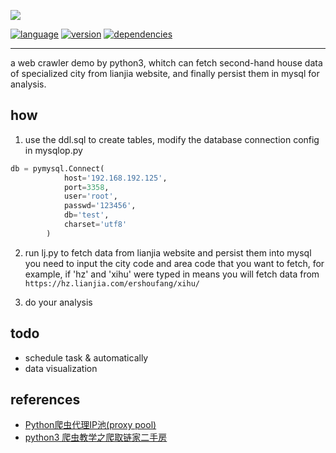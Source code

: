 
![](http://pgdgu8c3d.bkt.clouddn.com/201711281254_646.png)

[![language](https://img.shields.io/badge/python-v3.6.1-blue.svg)]()
[![version](https://img.shields.io/badge/version-1.1-yellowgreen.svg)]()
[![dependencies](https://img.shields.io/badge/dependencies-mysql%20%7C%20reids-green.svg)]()

___

a web crawler demo by python3, whitch can fetch second-hand house data of specialized city from lianjia website, and finally persist them in mysql for analysis. 
 

## how

1. use the ddl.sql to create tables, modify the database connection config in mysqlop.py    
```python
db = pymysql.Connect(
            host='192.168.192.125',
            port=3358,
            user='root',
            passwd='123456',
            db='test',
            charset='utf8'
        )
```

2. run lj.py to fetch data from lianjia website and persist them into mysql    
you need to input the city code and area code that you want to fetch, for example, if 'hz' and 'xihu' were typed in means you will fetch data from `https://hz.lianjia.com/ershoufang/xihu/`

3. do your analysis


## todo

- schedule task & automatically
- data visualization

## references

- [Python爬虫代理IP池(proxy pool)](https://github.com/jhao104/proxy_pool)
- [python3 爬虫教学之爬取链家二手房](https://www.cnblogs.com/Tsukasa/p/6799968.html)

